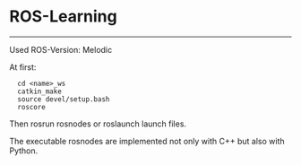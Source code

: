# ROS-Learning
---
Used ROS-Version: Melodic

At first:

      cd <name>_ws
      catkin_make
      source devel/setup.bash
      roscore
      
Then rosrun rosnodes or roslaunch launch files.

The executable rosnodes are implemented not only with C++ but also with Python.
